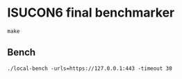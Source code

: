 # ISUCON6 final benchmarker

```
make
```

## Bench

```
./local-bench -urls=https://127.0.0.1:443 -timeout 30
```


